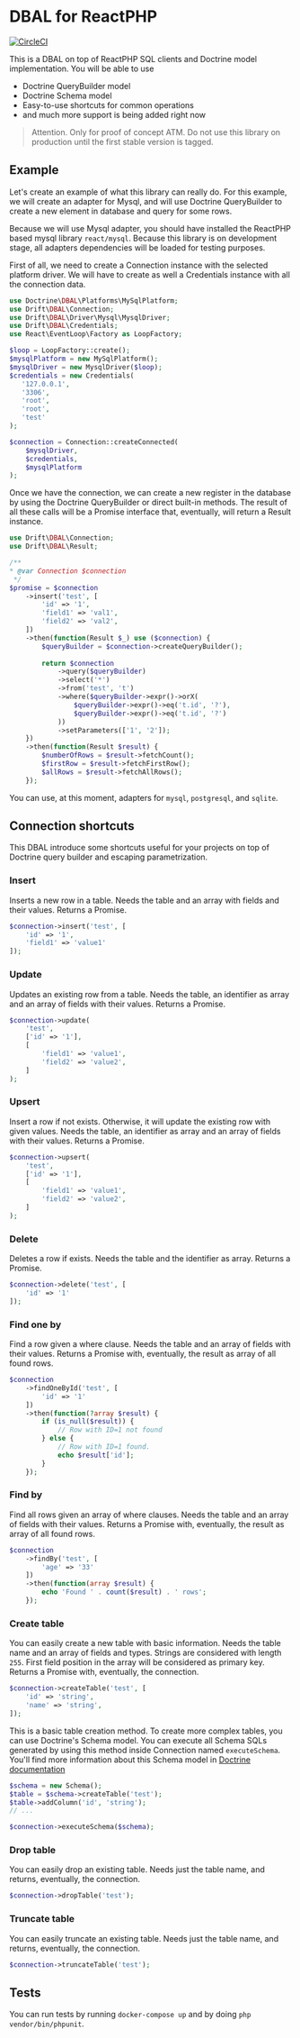 # DBAL for ReactPHP

[![CircleCI](https://circleci.com/gh/driftphp/reactphp-dbal.svg?style=svg)](https://circleci.com/gh/driftphp/reactphp-dbal)

This is a DBAL on top of ReactPHP SQL clients and Doctrine model implementation.
You will be able to use

- Doctrine QueryBuilder model
- Doctrine Schema model
- Easy-to-use shortcuts for common operations
- and much more support is being added right now

> Attention. Only for proof of concept ATM. Do not use this library on
> production until the first stable version is tagged. 

## Example

Let's create an example of what this library can really do. For this example, we
will create an adapter for Mysql, and will use Doctrine QueryBuilder to create a
new element in database and query for some rows.

Because we will use Mysql adapter, you should have installed the ReactPHP based
mysql library `react/mysql`. Because this library is on development stage, all
adapters dependencies will be loaded for testing purposes.

First of all, we need to create a Connection instance with the selected platform
driver. We will have to create as well a Credentials instance with all the
connection data.

```php
use Doctrine\DBAL\Platforms\MySqlPlatform;
use Drift\DBAL\Connection;
use Drift\DBAL\Driver\Mysql\MysqlDriver;
use Drift\DBAL\Credentials;
use React\EventLoop\Factory as LoopFactory;

$loop = LoopFactory::create();
$mysqlPlatform = new MySqlPlatform();
$mysqlDriver = new MysqlDriver($loop);
$credentials = new Credentials(
   '127.0.0.1',
   '3306',
   'root',
   'root',
   'test'
);

$connection = Connection::createConnected(
    $mysqlDriver,
    $credentials,
    $mysqlPlatform
);
```

Once we have the connection, we can create a new register in the database by
using the Doctrine QueryBuilder or direct built-in methods. The result of all
these calls will be a Promise interface that, eventually, will return a Result
instance.

```php
use Drift\DBAL\Connection;
use Drift\DBAL\Result;

/**
* @var Connection $connection
 */
$promise = $connection
    ->insert('test', [
        'id' => '1',
        'field1' => 'val1',
        'field2' => 'val2',
    ])
    ->then(function(Result $_) use ($connection) {
        $queryBuilder = $connection->createQueryBuilder();
        
        return $connection
            ->query($queryBuilder)
            ->select('*')
            ->from('test', 't')
            ->where($queryBuilder->expr()->orX(
                $queryBuilder->expr()->eq('t.id', '?'),
                $queryBuilder->expr()->eq('t.id', '?')
            ))
            ->setParameters(['1', '2']);
    })
    ->then(function(Result $result) {
        $numberOfRows = $result->fetchCount();
        $firstRow = $result->fetchFirstRow();
        $allRows = $result->fetchAllRows();
    });
```

You can use, at this moment, adapters for `mysql`, `postgresql`, and `sqlite`.

## Connection shortcuts

This DBAL introduce some shortcuts useful for your projects on top of Doctrine
query builder and escaping parametrization.

### Insert

Inserts a new row in a table. Needs the table and an array with fields and their
values. Returns a Promise.

```php
$connection->insert('test', [
    'id' => '1',
    'field1' => 'value1'
]);
```

### Update

Updates an existing row from a table. Needs the table, an identifier as array
and an array of fields with their values. Returns a Promise.

```php
$connection->update(
    'test',
    ['id' => '1'],
    [
        'field1' => 'value1',
        'field2' => 'value2',
    ]
);
```

### Upsert

Insert a row if not exists. Otherwise, it will update the existing row with
given values. Needs the table, an identifier as array and an array of fields
with their values. Returns a Promise.

```php
$connection->upsert(
    'test',
    ['id' => '1'],
    [
        'field1' => 'value1',
        'field2' => 'value2',
    ]
);
```

### Delete

Deletes a row if exists. Needs the table and the identifier as array. Returns a
Promise.

```php
$connection->delete('test', [
    'id' => '1'
]);
```

### Find one by

Find a row given a where clause. Needs the table and an array of fields with 
their values. Returns a Promise with, eventually, the result as array of all
found rows.

```php
$connection
    ->findOneById('test', [
        'id' => '1'
    ])
    ->then(function(?array $result) {
        if (is_null($result)) {
            // Row with ID=1 not found
        } else {
            // Row with ID=1 found.
            echo $result['id'];
        }   
    });
```

### Find by

Find all rows given an array of where clauses. Needs the table and an array of
fields with their values. Returns a Promise with, eventually, the result as
array of all found rows.

```php
$connection
    ->findBy('test', [
        'age' => '33'
    ])
    ->then(function(array $result) {
        echo 'Found ' . count($result) . ' rows'; 
    });
```

### Create table

You can easily create a new table with basic information. Needs the table name
and an array of fields and types. Strings are considered with length `255`.
First field position in the array will be considered as primary key. Returns a 
Promise with, eventually, the connection.

```php
$connection->createTable('test', [
    'id' => 'string',
    'name' => 'string',
]);
```

This is a basic table creation method. To create more complex tables, you can
use Doctrine's Schema model. You can execute all Schema SQLs generated by using
this method inside Connection named `executeSchema`. You'll find more
information about this Schema model in
[Doctrine documentation](https://www.doctrine-project.org/projects/doctrine-dbal/en/2.10/reference/schema-representation.html)

```php
$schema = new Schema();
$table = $schema->createTable('test');
$table->addColumn('id', 'string');
// ...

$connection->executeSchema($schema);
```

### Drop table

You can easily drop an existing table. Needs just the table name, and returns,
eventually, the connection.

```php
$connection->dropTable('test');
```

### Truncate table

You can easily truncate an existing table. Needs just the table name, and returns,
eventually, the connection.

```php
$connection->truncateTable('test');
```

## Tests

You can run tests by running `docker-compose up` and by doing
`php vendor/bin/phpunit`.
